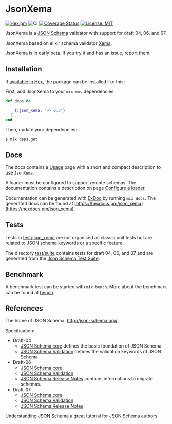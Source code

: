 # JsonXema
[![Hex.pm](https://img.shields.io/hexpm/v/json_xema.svg)](https://hex.pm/packages/json_xema)
![CI](https://github.com/hrzndhrn/json_xema/workflows/CI/badge.svg)
[![Coverage Status](https://coveralls.io/repos/github/hrzndhrn/json_xema/badge.svg?branch=master)](https://coveralls.io/github/hrzndhrn/json_xema?branch=master)
[![License: MIT](https://img.shields.io/badge/License-MIT-yellow.svg)](https://opensource.org/licenses/MIT)

JsonXema is a [JSON Schema](http://json-schema.org) validator with support
for draft 04, 06, and 07.

JsonXema based on elixir schema validator
[Xema](https://github.com/hrzndhrn/xema).

JsonXema is in early beta. If you try it and has an issue, report them.

## Installation

If [available in Hex](https://hex.pm), the package can be installed
like this:

First, add JsonXema to your `mix.exs` dependencies:

```elixir
def deps do
  [
    {:json_xema, "~> 0.3"}
  ]
end
```

Then, update your dependencies:

```shell
$ mix deps.get
```

## Docs

The docs contains a [Usage](https://hexdocs.pm/json_xema/usage.html) page with a
short and compact description to use `JsonXema`.

A loader must be configured to support remote schemas. The documentation
contains a description on page
[Configure a loader](https://hexdocs.pm/json_xema/loader.html).

Documentation can be generated with
[ExDoc](https://github.com/elixir-lang/ex_doc) by running `mix docs`. The
generated docs can be found at
[https://hexdocs.pm/json_xema](https://hexdocs.pm/json_xema).

## Tests

Tests in [test/json_xema](test/json_xema) are not organised as classic unit
tests but are related to JSON schema keywords or a specific feature.

The directory [test/suite](test/suite) contains tests for draft 04, 06, and 07
and are generated from the
[Json Schema Test Suite](https://github.com/json-schema-org/JSON-Schema-Test-Suite).

## Benchmark

A benchmark test can be started with `mix bench`. More about the benchmark can
be found at [bench](bench).

## References

The home of JSON Schema: http://json-schema.org/

Specification:

* Draft-04
  * [JSON Schema core](http://json-schema.org/draft-04/json-schema-core.html)
defines the basic foundation of JSON Schema
  * [JSON Schema Validation](http://json-schema.org/draft-04/json-schema-validation.html)
defines the validation keywords of JSON Schema
* Draft-06
  * [JSON Schema core](http://json-schema.org/draft-06/json-schema-core.html)
  * [JSON Schema Validation](http://json-schema.org/draft-06/json-schema-validation.html)
  * [JSON Schema Release Notes](http://json-schema.org/draft-06/json-schema-release-notes.html)
contains informations to migrate schemas.
* Draft-07
  * [JSON Schema core](http://json-schema.org/draft-07/json-schema-core.html)
  * [JSON Schema Validation](http://json-schema.org/draft-07/json-schema-validation.html)
  * [JSON Schema Release Notes](http://json-schema.org/draft-07/json-schema-release-notes.html)


[Understanding JSON Schema](https://spacetelescope.github.io/understanding-json-schema/index.html)
a great tutorial for JSON Schema authors.
